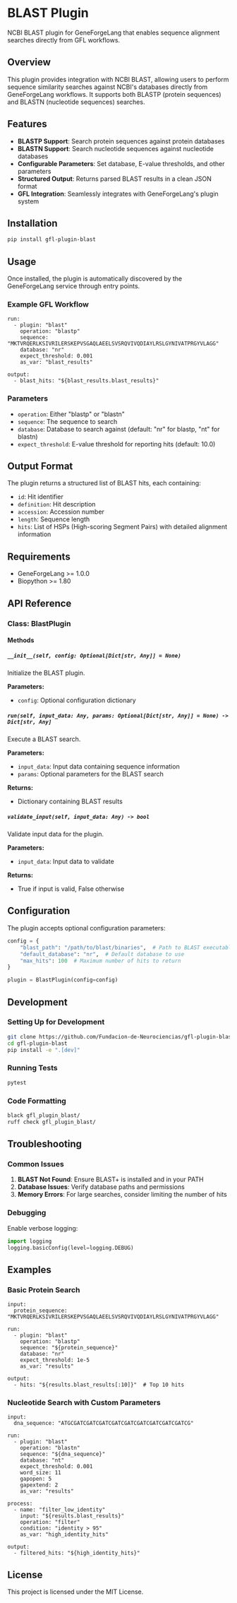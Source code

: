 # BLAST Plugin

NCBI BLAST plugin for GeneForgeLang that enables sequence alignment searches directly from GFL workflows.

## Overview

This plugin provides integration with NCBI BLAST, allowing users to perform sequence similarity searches against NCBI's databases directly from GeneForgeLang workflows. It supports both BLASTP (protein sequences) and BLASTN (nucleotide sequences) searches.

## Features

- **BLASTP Support**: Search protein sequences against protein databases
- **BLASTN Support**: Search nucleotide sequences against nucleotide databases
- **Configurable Parameters**: Set database, E-value thresholds, and other parameters
- **Structured Output**: Returns parsed BLAST results in a clean JSON format
- **GFL Integration**: Seamlessly integrates with GeneForgeLang's plugin system

## Installation

```bash
pip install gfl-plugin-blast
```

## Usage

Once installed, the plugin is automatically discovered by the GeneForgeLang service through entry points.

### Example GFL Workflow

```gfl
run:
  - plugin: "blast"
    operation: "blastp"
    sequence: "MKTVRQERLKSIVRILERSKEPVSGAQLAEELSVSRQVIVQDIAYLRSLGYNIVATPRGYVLAGG"
    database: "nr"
    expect_threshold: 0.001
    as_var: "blast_results"

output:
  - blast_hits: "${blast_results.blast_results}"
```

### Parameters

- `operation`: Either "blastp" or "blastn"
- `sequence`: The sequence to search
- `database`: Database to search against (default: "nr" for blastp, "nt" for blastn)
- `expect_threshold`: E-value threshold for reporting hits (default: 10.0)

## Output Format

The plugin returns a structured list of BLAST hits, each containing:

- `id`: Hit identifier
- `definition`: Hit description
- `accession`: Accession number
- `length`: Sequence length
- `hits`: List of HSPs (High-scoring Segment Pairs) with detailed alignment information

## Requirements

- GeneForgeLang >= 1.0.0
- Biopython >= 1.80

## API Reference

### Class: BlastPlugin

#### Methods

##### `__init__(self, config: Optional[Dict[str, Any]] = None)`
Initialize the BLAST plugin.

**Parameters:**
- `config`: Optional configuration dictionary

##### `run(self, input_data: Any, params: Optional[Dict[str, Any]] = None) -> Dict[str, Any]`
Execute a BLAST search.

**Parameters:**
- `input_data`: Input data containing sequence information
- `params`: Optional parameters for the BLAST search

**Returns:**
- Dictionary containing BLAST results

##### `validate_input(self, input_data: Any) -> bool`
Validate input data for the plugin.

**Parameters:**
- `input_data`: Input data to validate

**Returns:**
- True if input is valid, False otherwise

## Configuration

The plugin accepts optional configuration parameters:

```python
config = {
    "blast_path": "/path/to/blast/binaries",  # Path to BLAST executables
    "default_database": "nr",  # Default database to use
    "max_hits": 100  # Maximum number of hits to return
}

plugin = BlastPlugin(config=config)
```

## Development

### Setting Up for Development

```bash
git clone https://github.com/Fundacion-de-Neurociencias/gfl-plugin-blast.git
cd gfl-plugin-blast
pip install -e ".[dev]"
```

### Running Tests

```bash
pytest
```

### Code Formatting

```bash
black gfl_plugin_blast/
ruff check gfl_plugin_blast/
```

## Troubleshooting

### Common Issues

1. **BLAST Not Found**: Ensure BLAST+ is installed and in your PATH
2. **Database Issues**: Verify database paths and permissions
3. **Memory Errors**: For large searches, consider limiting the number of hits

### Debugging

Enable verbose logging:

```python
import logging
logging.basicConfig(level=logging.DEBUG)
```

## Examples

### Basic Protein Search

```gfl
input:
  protein_sequence: "MKTVRQERLKSIVRILERSKEPVSGAQLAEELSVSRQVIVQDIAYLRSLGYNIVATPRGYVLAGG"

run:
  - plugin: "blast"
    operation: "blastp"
    sequence: "${protein_sequence}"
    database: "nr"
    expect_threshold: 1e-5
    as_var: "results"

output:
  - hits: "${results.blast_results[:10]}"  # Top 10 hits
```

### Nucleotide Search with Custom Parameters

```gfl
input:
  dna_sequence: "ATGCGATCGATCGATCGATCGATCGATCGATCGATCGATCG"

run:
  - plugin: "blast"
    operation: "blastn"
    sequence: "${dna_sequence}"
    database: "nt"
    expect_threshold: 0.001
    word_size: 11
    gapopen: 5
    gapextend: 2
    as_var: "results"

process:
  - name: "filter_low_identity"
    input: "${results.blast_results}"
    operation: "filter"
    condition: "identity > 95"
    as_var: "high_identity_hits"

output:
  - filtered_hits: "${high_identity_hits}"
```

## License

This project is licensed under the MIT License.